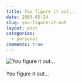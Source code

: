 ```yaml
---
title: You figure it out...
date: 2003-05-24
slug: you-figure-it-out
layout: post
categories:
  - personal
comments: true
---
```


<img src="http://a1259.g.akamai.net/f/1259/5586/1d/images.art.com/images/PRODUCTS/large/10091000/10091041.jpg" border="0" alt="You figure it out..." /><br /><br />You figure it out...